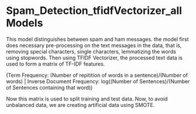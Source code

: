 # Spam_Detection_tfidfVectorizer_allModels

This model distinguishes between spam and ham messages. the model first does necessary pre-processing on the text messages in the data, that is, removing special characters, single characters, lemmatizing the words using stopwords. Then using TFIDF Vectorizer, the processed text data is used to form a matrix of TF-IDF features.

(Term Frequency: (Number of repitition of words in a sentence)/(Number of words) | Inverse Document Frequency: log((Number of Sentences)/(Number of Sentences containing that word))

Now this matrix is used to split training and test data. Now, to avoid unbalanced data, we are creating artificial data using SMOTE.

